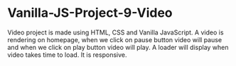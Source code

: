 # Vanilla-JS-Project-9-Video
Video project is made using HTML, CSS and Vanilla JavaScript. A video is rendering on homepage, when we click on pause button video will pause and when we click on play button video will play. A loader will display when video takes time to load. It is responsive.
